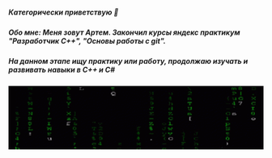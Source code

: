 ##### Категорически приветствую 👋
##### Обо мне: Меня зовут Артем. Закончил курсы яндекс практикум "Разработчик С++", "Основы работы с git".
          
##### На данном этапе ищу практику или работу, продолжаю изучать и развивать навыки в С++ и С#
<img alt="Awesome GitHub Profile Readme" src="ezgif.com-resize.gif"> </img>
<!--
**UserUmbasa/UserUmbasa** is a ✨ _special_ ✨ repository because its `README.md` (this file) appears on your GitHub profile.

Here are some ideas to get you started:

- 🔭 I’m currently working on ...
- 🌱 I’m currently learning ...
- 👯 I’m looking to collaborate on ...
- 🤔 I’m looking for help with ...
- 💬 Ask me about ...
- 📫 How to reach me: ...
- 😄 Pronouns: ...
- ⚡ Fun fact: ...
-->
